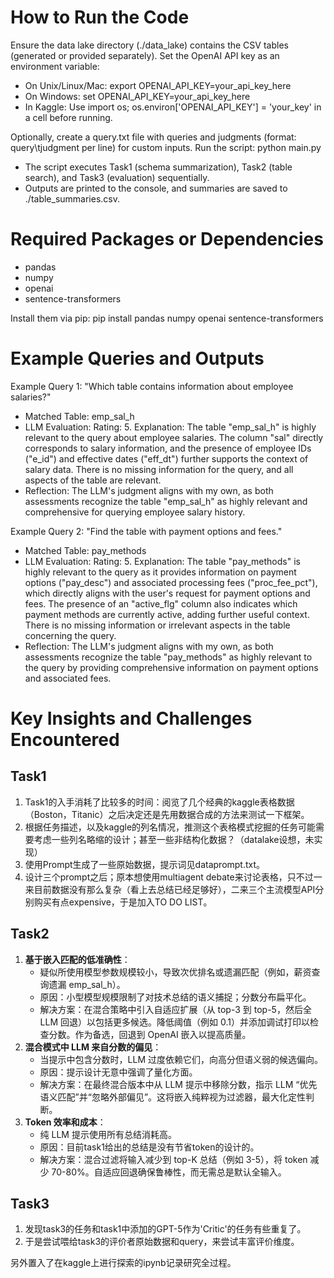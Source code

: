 How to Run the Code
====

Ensure the data lake directory (./data_lake) contains the CSV tables (generated or provided separately).
Set the OpenAI API key as an environment variable:

* On Unix/Linux/Mac: export OPENAI_API_KEY=your_api_key_here
* On Windows: set OPENAI_API_KEY=your_api_key_here
* In Kaggle: Use import os; os.environ['OPENAI_API_KEY'] = 'your_key' in a cell before running.


Optionally, create a query.txt file with queries and judgments (format: query\tjudgment per line) for custom inputs.
Run the script: python main.py

* The script executes Task1 (schema summarization), Task2 (table search), and Task3 (evaluation) sequentially.
* Outputs are printed to the console, and summaries are saved to ./table_summaries.csv.

Required Packages or Dependencies
====
* pandas
* numpy
* openai
* sentence-transformers

Install them via pip: pip install pandas numpy openai sentence-transformers

Example Queries and Outputs
====

Example Query 1: "Which table contains information about employee salaries?"

* Matched Table: emp_sal_h
* LLM Evaluation: Rating: 5. Explanation: The table "emp_sal_h" is highly relevant to the query about employee salaries. The column "sal" directly corresponds to salary information, and the presence of employee IDs ("e_id") and effective dates ("eff_dt") further supports the context of salary data. There is no missing information for the query, and all aspects of the table are relevant.
* Reflection: The LLM's judgment aligns with my own, as both assessments recognize the table "emp_sal_h" as highly relevant and comprehensive for querying employee salary history.

Example Query 2: "Find the table with payment options and fees."

* Matched Table: pay_methods
* LLM Evaluation: Rating: 5. Explanation: The table "pay_methods" is highly relevant to the query as it provides information on payment options ("pay_desc") and associated processing fees ("proc_fee_pct"), which directly aligns with the user's request for payment options and fees. The presence of an "active_flg" column also indicates which payment methods are currently active, adding further useful context. There is no missing information or irrelevant aspects in the table concerning the query.
* Reflection: The LLM's judgment aligns with my own, as both assessments recognize the table "pay_methods" as highly relevant to the query by providing comprehensive information on payment options and associated fees.

Key Insights and Challenges Encountered
====

Task1
----
1. Task1的入手消耗了比较多的时间：阅览了几个经典的kaggle表格数据（Boston，Titanic）之后决定还是先用数据合成的方法来测试一下框架。
2. 根据任务描述，以及kaggle的列名情况，推测这个表格模式挖掘的任务可能需要考虑一些列名略缩的设计；甚至一些非结构化数据？（datalake设想，未实现）
3. 使用Prompt生成了一些原始数据，提示词见dataprompt.txt。
4. 设计三个prompt之后；原本想使用multiagent debate来讨论表格，只不过一来目前数据没有那么复杂（看上去总结已经足够好），二来三个主流模型API分别购买有点expensive，于是加入TO DO LIST。

Task2
----
1. **基于嵌入匹配的低准确性**：
    - 疑似所使用模型参数规模较小，导致次优排名或遗漏匹配（例如，薪资查询遗漏 emp_sal_h）。
    - 原因：小型模型规模限制了对技术总结的语义捕捉；分数分布扁平化。
    - 解决方案：在混合策略中引入自适应扩展（从 top-3 到 top-5，然后全 LLM 回退）以包括更多候选。降低阈值（例如 0.1）并添加调试打印以检查分数。作为备选，回退到 OpenAI 嵌入以提高质量。
2. **混合模式中 LLM 来自分数的偏见**：
    - 当提示中包含分数时，LLM 过度依赖它们，向高分但语义弱的候选偏向。
    - 原因：提示设计无意中强调了量化方面。
    - 解决方案：在最终混合版本中从 LLM 提示中移除分数，指示 LLM “优先语义匹配”并“忽略外部偏见”。这将嵌入纯粹视为过滤器，最大化定性判断。
3. **Token 效率和成本**：
    - 纯 LLM 提示使用所有总结消耗高。
    - 原因：目前task1给出的总结是没有节省token的设计的。
    - 解决方案：混合过滤将输入减少到 top-K 总结（例如 3-5），将 token 减少 70-80%。自适应回退确保鲁棒性，而无需总是默认全输入。

Task3
----
1. 发现task3的任务和task1中添加的GPT-5作为'Critic'的任务有些重复了。
2. 于是尝试喂给task3的评价者原始数据和query，来尝试丰富评价维度。

另外置入了在kaggle上进行探索的ipynb记录研究全过程。
